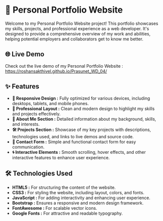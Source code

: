 # 💼 Personal Portfolio Website

Welcome to my Personal Portfolio Website project! This portfolio showcases my skills, projects, and professional experience as a web developer. It's designed to provide a comprehensive overview of my work and abilities, helping potential employers and collaborators get to know me better.

## 🌐 Live Demo

Check out the live demo of my Personal Portfolio Website : https://roshansakthivel.github.io/Prasunet_WD_04/

## ✨ Features

- **📱 Responsive Design :** Fully optimized for various devices, including desktops, tablets, and mobile phones.
- **🎨 Professional Layout :** Clean and modern design to highlight my skills and projects effectively.
- **📖 About Me Section :** Detailed information about my background, skills, and interests.
- **🛠️ Projects Section :** Showcase of my key projects with descriptions, technologies used, and links to live demos and source code.
- **📧 Contact Form :** Simple and functional contact form for easy communication.
- **🌀 Interactive Elements :** Smooth scrolling, hover effects, and other interactive features to enhance user experience.

## 🛠️ Technologies Used

- **HTML5 :** For structuring the content of the website.
- **CSS3 :** For styling the website, including layout, colors, and fonts.
- **JavaScript :** For adding interactivity and enhancing user experience.
- **Bootstrap :** Ensures a responsive and modern design framework.
- **FontAwesome :** For scalable vector icons.
- **Google Fonts :** For attractive and readable typography.
